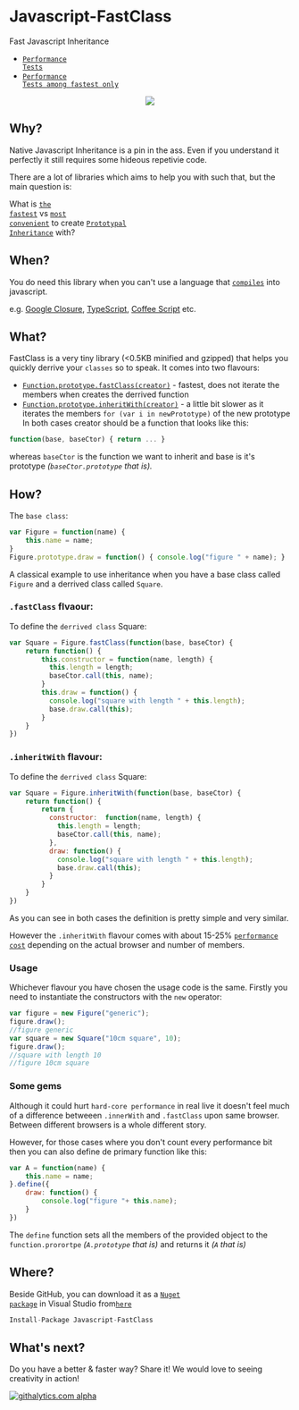Javascript-FastClass
====================
Fast Javascript Inheritance 

*  <a href="http://jsperf.com/js-inheritance-performance/25" target="_blank"><code>Performance Tests</code></a>
*  <a href="http://jsperf.com/js-inheritance-performance/26" target="_blank"><code>Performance Tests among fastest only</code></a>

<div align="center">
<img src="../../wiki/images/NugetIcon.png" />
</div>

## Why?
Native Javascript Inheritance is a pin in the ass. Even if you understand it perfectly it still requires some hideous repetivie code.

There are a lot of libraries which aims to help you with such that, but the main question is:

What is <a href="http://jsperf.com/js-inheritance-performance/25" target="_blank"><code>the fastest</code></a> vs <a target="_blank" href="https://github.com/njoubert/inheritance.js/blob/master/INHERITANCE.md"><code>most convenient</code></a> to create <a href="http://msdn.microsoft.com/en-us/magazine/ff852808.aspx" target="_blank"><code>Prototypal Inheritance</code></a> with?

## When?
You do need this library when you can't use a language that <a href="https://github.com/jashkenas/coffee-script/wiki/List-of-languages-that-compile-to-JS" target="_blank"><code>compiles</code></a> into javascript.

e.g. <a href="https://developers.google.com/closure/" target="_blank">Google Closure</a>, <a href="http://www.typescriptlang.org/Playground/" target="_blank">TypeScript</a>, <a href="http://arcturo.github.com/library/coffeescript/03_classes.html" target="_blank">Coffee Script</a> etc.

## What?
FastClass is a very tiny library (<0.5KB minified and gzipped) that helps you quickly derrive your `classes` so to speak. 
It comes into two flavours:
* [`Function.prototype.fastClass(creator)`](#fastclass-flavour) - fastest, does not iterate the members when creates the derrived function
* [`Function.prototype.inheritWith(creator)`](#inheritwith-flavour) - a little bit slower as it iterates the members `for (var i in newPrototype)` of the new prototype
In both cases creator should be a function that looks like this:
```javascript
function(base, baseCtor) { return ... }
```
whereas `baseCtor` is the function we want to inherit and base is it's prototype *(`baseCtor.prototype` that is).*

## How?

The `base class`:
```javascript
var Figure = function(name) {
    this.name = name;
}
Figure.prototype.draw = function() { console.log("figure " + name); }
```

A classical example to use inheritance when you have a base class called `Figure` and a derrived class called `Square`.

### `.fastClass` flvaour:

To define the `derrived class` Square:
```javascript
var Square = Figure.fastClass(function(base, baseCtor) {
    return function() {
        this.constructor = function(name, length) { 
          this.length = length;
          baseCtor.call(this, name);
        }
        this.draw = function() {
          console.log("square with length " + this.length);
          base.draw.call(this);
        }
    }   
})
```

### `.inheritWith` flavour:

To define the `derrived class` Square:
```javascript
var Square = Figure.inheritWith(function(base, baseCtor) {
    return function() {
        return { 
          constructor:  function(name, length) { 
            this.length = length;
            baseCtor.call(this, name);
          },
          draw: function() {
            console.log("square with length " + this.length);
            base.draw.call(this);
          }
        }
    }   
})
```

As you can see in both cases the definition is pretty simple and very similar. 

However the `.inheritWith` flavour comes with about 15-25% <a href="http://jsperf.com/js-inheritance-performance/25" target="_blank"><code>performance cost</code></a> depending on the actual browser and number of members.

### Usage

Whichever flavour you have chosen the usage code is the same. Firstly you need to instantiate the constructors with the `new` operator:
```javascript
var figure = new Figure("generic");
figure.draw();
//figure generic
var square = new Square("10cm square", 10);
figure.draw(); 
//square with length 10
//figure 10cm square
```

### Some gems
Although it could hurt `hard-core performance` in real live it doesn't feel much of a difference betweeen `.innerWith` and `.fastClass` upon same browser. 
Between different browsers is a whole different story.

However, for those cases where you don't count every performance bit then you can also define de primary function like this:
```javascript
var A = function(name) { 
    this.name = name; 
}.define({
    draw: function() {
        console.log("figure "+ this.name);
    }
}) 
```

The `define` function sets all the members of the provided object to the `function.prorortpe` *(`A.prototype` that is)* and returns it *(`A` that is)*


## Where?
Beside GitHub, you can download it as a <a href="http://nuget.org/packages/Javascript-FastClass/" target="_blank"><code>Nuget package</code></a> in Visual Studio from<a href="http://nuget.org/packages/Javascript-FastClass/" target="_blank"><code>here</code></a>
```javascript
Install-Package Javascript-FastClass
```

## What's next?
Do you have a better & faster way? Share it! We would love to seeing creativity in action!

[![githalytics.com alpha](https://cruel-carlota.pagodabox.com/ced79a6263a52ce6aed7515d0cd0b0f3 "githalytics.com")](http://githalytics.com/dotnetwise/Javascript-FastClass)
